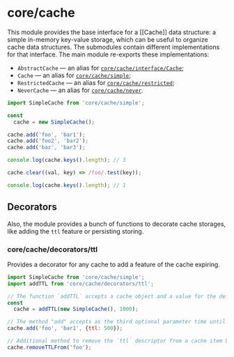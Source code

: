 # core/cache

This module provides the base interface for a [[Cache]] data structure: a simple in-memory key-value storage,
which can be useful to organize cache data structures.
The submodules contain different implementations for that interface. The main module re-exports these implementations:

* `AbstractCache` — an alias for [`core/cache/interface/Cache`](src_core_cache_interface.html);
* `Cache` — an alias for [`core/cache/simple`](src_core_cache_simple_index.html);
* `RestrictedCache` — an alias for [`core/cache/restricted`](src_core_cache_restricted_index.html);
* `NeverCache` — an alias for [`core/cache/never`](src_core_cache_never_index.html).

```js
import SimpleCache from 'core/cache/simple';

const
  cache = new SimpleCache();

cache.add('foo', 'bar1');
cache.add('foo2', 'bar2');
cache.add('baz', 'bar3');

console.log(cache.keys().length); // 3

cache.clear((val, key) => /foo/.test(key));

console.log(cache.keys().length); // 1
```

## Decorators

Also, the module provides a bunch of functions to decorate cache storages, like adding the `ttl` feature or persisting storing.

### core/cache/decorators/ttl

Provides a decorator for any cache to add a feature of the cache expiring.

```js
import SimpleCache from 'core/cache/simple';
import addTTL from 'core/cache/decorators/ttl';

// The function `addTTL` accepts a cache object and a value for the default TTL as the second argument
const
  cache = addTTL(new SimpleCache(), 1000);

// The method "add" accepts as the third optional parameter time until expiring the item to store in milliseconds
cache.add('foo', 'bar1', {ttl: 500});

// Additional method to remove the `ttl` descriptor from a cache item by the specified key
cache.removeTTLFrom('foo');
```
